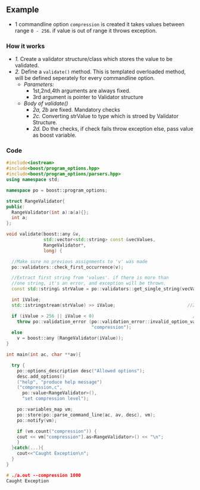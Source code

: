 ## Example
- 1 commandline option `compression` is created it takes values between range `0 - 256`. if value is out of range it throws exception.

### How it works
- *1.* Create a validator structure/class which stores the value to be validated.
- *2.* Define a `validate()` method. This is templated overloaded method, will be defined seperately for every commandline option.
  - *Parameters:*
    - 1st,2nd,4th arguments are always fixed.
    - 3rd argument is pointer to Validator structure
  - *Body of validate()*
    - *2a, 2b* are fixed. Mandatory checks
    - *2c.* Converting strValue to type which is stroed by Validator Structure.
    - *2d.* Do the checks, if check fails throw exception else, pass value as boost variable.
### Code
```c++
#include<iostream>
#include<boost/program_options.hpp>
#include<boost/program_options/parsers.hpp>
using namespace std;

namespace po = boost::program_options;

struct RangeValidator{                                                  //1
public:
  RangeValidator(int a):a(a){};
  int a;
};

void validate(boost::any &v,                                            //2
              std::vector<std::string> const &vecValues,
              RangeValidator*,
              long) {

  //Make sure no previous assignments to 'v' was made
  po::validators::check_first_occurrence(v);                            //2a

  //Extract first string from 'values'. if there is more than
  //one string, it's an error, and exception will be thrown.
  const std::string& strValue = po::validators::get_single_string(vecValues); //2b

  int iValue;
  std::istringstream(strValue) >> iValue;                           //2c

  if (iValue > 256 || iValue < 0)                                     //2d
    throw po::validation_error (po::validation_error::invalid_option_value,
                                "compression");
  else
    v = boost::any (RangeValidator(iValue));
}

int main(int ac, char **av){

  try {
    po::options_description desc("Allowed options");
    desc.add_options()
    ("help", "produce help message")
    ("compression,c",
      po::value<RangeValidator>(),        
      "set compression level");

    po::variables_map vm;
    po::store(po::parse_command_line(ac, av, desc), vm);
    po::notify(vm);

    if (vm.count("compression")) {
    cout << vm["compression"].as<RangeValidator>() << "\n";
    }
  }catch(...){
    cout<<"Caught Exception\n";
  }
}

# ./a.out --compression 1000
Caught Exception
```
